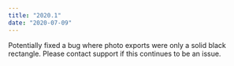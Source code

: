 ```yaml
---
title: "2020.1"
date: "2020-07-09"
---
```


Potentially fixed a bug where photo exports were only a solid black rectangle. Please contact support if this continues to be an issue.
